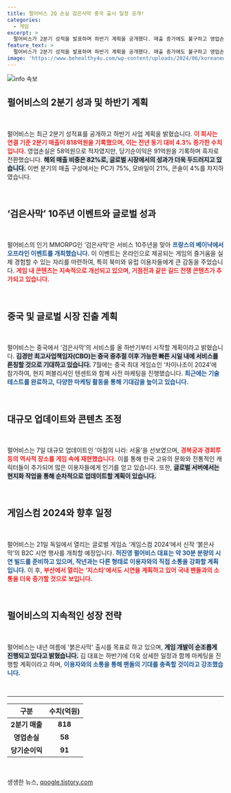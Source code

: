 ```yaml
---
title: 펄어비스 2Q 손실 검은사막 중국 출시 일정 공개!
categories:
  - 게임
excerpt: >
  펄어비스가 2분기 성적을 발표하며 하반기 계획을 공개했다. 매출 증가에도 불구하고 영업손실을 기록한 가운데, 검은사막 중국 서비스 출시와 글로벌 게임쇼 참가 등 기대감을 높이고 있다.
feature_text: >
  펄어비스가 2분기 성적을 발표하며 하반기 계획을 공개했다. 매출 증가에도 불구하고 영업손실을 기록한 가운데, 검은사막 중국 서비스 출시와 글로벌 게임쇼 참가 등 기대감을 높이고 있다.
image: 'https://www.behealthy4u.com/wp-content/uploads/2024/06/koreanews.jpg'
---
```


<p><img src="https://www.behealthy4u.com/wp-content/uploads/2024/06/koreanews.jpg" alt="info 속보" /></p>

<h2 data-ke-size="size26">펄어비스의 2분기 성과 및 하반기 계획</h2>

<p data-ke-size="size16">&nbsp;</p>

<p>펄어비스는 최근 2분기 성적표를 공개하고 하반기 사업 계획을 밝혔습니다. <b><span style="color: #ee2323;">이 회사는 연결 기준 2분기 매출이 818억원을 기록했으며, 이는 전년 동기 대비 4.3% 증가한 수치입니다.</span></b> 영업손실은 58억원으로 적자였지만, 당기순이익은 91억원을 기록하며 흑자로 전환했습니다. <b><span style="background-color: #21538527;">해외 매출 비중은 82%로, 글로벌 시장에서의 성과가 더욱 두드러지고 있습니다.</span></b> 이번 분기의 매출 구성에서는 PC가 75%, 모바일이 21%, 콘솔이 4%를 차지하였습니다. </p>

<p data-ke-size="size16">&nbsp;</p>

<h2 data-ke-size="size26">‘검은사막’ 10주년 이벤트와 글로벌 성과</h2>

<p data-ke-size="size16">&nbsp;</p>

<p>펄어비스의 인기 MMORPG인 ‘검은사막’은 서비스 10주년을 맞아 <b><span style="color: #1a5490;">프랑스의 베이냑에서 오프라인 이벤트를 개최했습니다.</span></b> 이 이벤트는 온라인으로 제공되는 게임의 즐거움을 실제 경험할 수 있는 자리를 마련하여, 특히 북미와 유럽 이용자들에게 큰 감동을 주었습니다. <b><span style="color: #ee2323;">게임 내 콘텐츠는 지속적으로 개선되고 있으며, 거점전과 같은 길드 전쟁 콘텐츠가 추가되고 있습니다.</span></b></p>

<p data-ke-size="size16">&nbsp;</p>

<h2 data-ke-size="size26">중국 및 글로벌 시장 진출 계획</h2>

<p data-ke-size="size16">&nbsp;</p>

<p>펄어비스는 중국에서 ‘검은사막’의 서비스를 올 하반기부터 시작할 계획이라고 밝혔습니다. <b><span style="background-color: #21538527;">김경만 최고사업책임자(CBO)는 중국 중추절 이후 가능한 빠른 시일 내에 서비스를 론칭할 것으로 기대하고 있습니다.</span></b> 7월에는 중국 최대 게임쇼인 ‘차이나조이 2024’에 참가하여, 현지 퍼블리셔인 텐센트와 함께 사전 마케팅을 진행했습니다. <b><span style="color: #1a5490;">최근에는 기술 테스트를 완료하고, 다양한 마케팅 활동을 통해 기대감을 높이고 있습니다.</span></b></p>

<p data-ke-size="size16">&nbsp;</p>

<h2 data-ke-size="size26">대규모 업데이트와 콘텐츠 조정</h2>

<p data-ke-size="size16">&nbsp;</p>

<p>펄어비스는 7일 대규모 업데이트인 '아침의 나라: 서울'을 선보였으며, <b><span style="color: #ee2323;">경복궁과 경회루 등의 역사적 장소를 게임 속에 재현했습니다.</span></b> 이를 통해 한국 고유의 문화와 전통적인 캐릭터들이 추가되어 많은 이용자들에게 인기를 얻고 있습니다. 또한, <b><span style="background-color: #21538527;">글로벌 서버에서는 현지화 작업을 통해 순차적으로 업데이트할 계획이 있습니다.</span></b></p>

<p data-ke-size="size16">&nbsp;</p>

<h2 data-ke-size="size26">게임스컴 2024와 향후 일정</h2>

<p data-ke-size="size16">&nbsp;</p>

<p>펄어비스는 21일 독일에서 열리는 글로벌 게임쇼 ‘게임스컴 2024’에서 신작 ‘붉은사막’의 B2C 시연 행사를 개최할 예정입니다. <b><span style="color: #1a5490;">허진영 펄어비스 대표는 약 30분 분량의 시연 빌드를 준비하고 있으며, 작년과는 다른 형태로 이용자와의 직접 소통을 강화할 계획입니다.</span></b> 이 후, <b><span style="color: #ee2323;">부산에서 열리는 ‘지스타’에서도 시연을 계획하고 있어 국내 팬들과의 소통을 더욱 증가할 것으로 보입니다.</span></b></p>

<p data-ke-size="size16">&nbsp;</p>

<h2 data-ke-size="size26">펄어비스의 지속적인 성장 전략</h2>

<p data-ke-size="size16">&nbsp;</p>

<p>펄어비스는 내년 여름에 '붉은사막' 출시를 목표로 하고 있으며, <b><span style="background-color: #21538527;">게임 개발이 순조롭게 진행되고 있다고 밝혔습니다.</span></b> 김 대표는 하반기에 더욱 상세한 일정과 함께 마케팅을 진행할 계획이라고 하며, <b><span style="color: #1a5490;">이용자와의 소통을 통해 팬들의 기대를 충족할 것이라고 강조했습니다.</span></b></p>

<p data-ke-size="size16">&nbsp;</p>

<hr>

<table style="width: 100%; text-align: center;">
  <thead>
    <tr>
      <th><b>구분</b></th>
      <th><b>수치(억원)</b></th>
    </tr>
  </thead>
  <tbody>
    <tr>
      <td style="text-align: center; height: 17px;"><b>2분기 매출</b></td>
      <td style="text-align: center; height: 17px;"><b>818</b></td>
    </tr>
    <tr>
      <td style="text-align: center; height: 17px;"><b>영업손실</b></td>
      <td style="text-align: center; height: 17px;"><b>58</b></td>
    </tr>
    <tr>
      <td style="text-align: center; height: 17px;"><b>당기순이익</b></td>
      <td style="text-align: center; height: 17px;"><b>91</b></td>
    </tr>
  </tbody>
</table>

<p data-ke-size="size16">&nbsp;</p>
생생한 뉴스, <a href="https://qoogle.tistory.com" rel="dofollow">qoogle.tistory.com</a>


